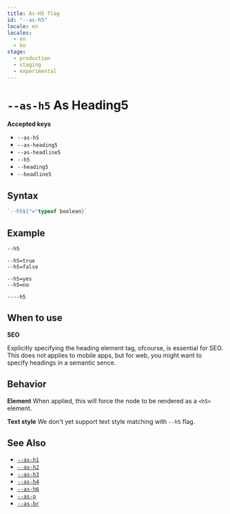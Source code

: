 ```yaml
---
title: As-H5 flag
id: "--as-h5"
locale: en
locales:
  - en
  - ko
stage:
  - production
  - staging
  - experimental
---
```


# `--as-h5` As Heading5

**Accepted keys**

- `--as-h5`
- `--as-heading5`
- `--as-headline5`
- `--h5`
- `--heading5`
- `--headline5`

## Syntax

```ts
`--h5${"="typeof boolean}`
```

## Example

```
--h5

--h5=true
--h5=false

--h5=yes
--h5=no

----h5
```

## When to use

<!-- shared content between h1~h6 -->

**SEO**

Explicitly specifying the heading element tag, ofcourse, is essential for SEO.
This does not applies to mobile apps, but for web, you might want to specify headings in a semantic sence.

## Behavior

**Element**
When applied, this will force the node to be rendered as a `<h5>` element.

**Text style**
We don't yet support text style matching with `--h5` flag.

## See Also

- [`--as-h1`](../--as-h1)
- [`--as-h2`](../--as-h2)
- [`--as-h3`](../--as-h3)
- [`--as-h4`](../--as-h4)
- [`--as-h6`](../--as-h6)
- [`--as-p`](../--as-p)
- [`--as-br`](../--as-br)
